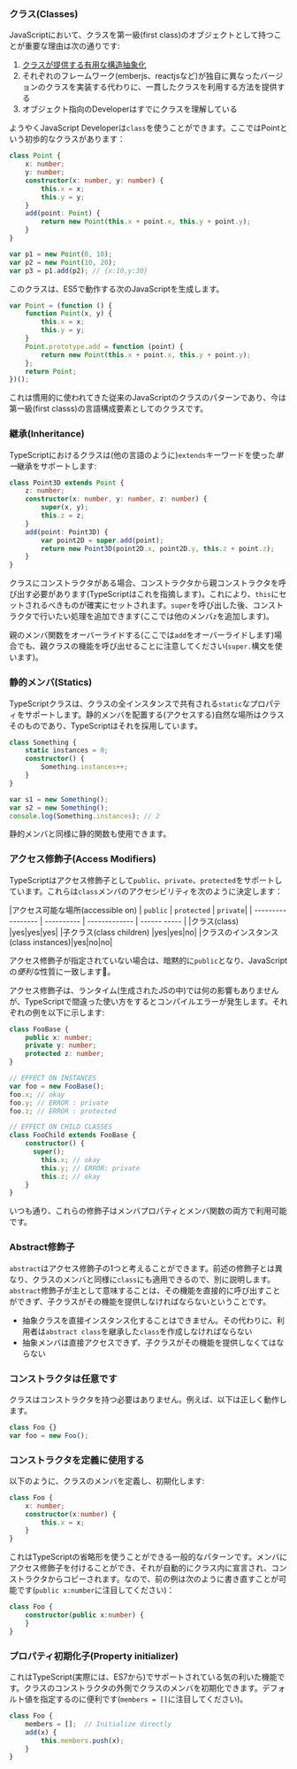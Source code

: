 ### クラス(Classes)
JavaScriptにおいて、クラスを第一級(first class)のオブジェクトとして持つことが重要な理由は次の通りです:

1. [クラスが提供する有用な構造抽象化](./tips/classesAreUseful.md)
1. それぞれのフレームワーク(emberjs、reactjsなど)が独自に異なったバージョンのクラスを実装する代わりに、一貫したクラスを利用する方法を提供する
1. オブジェクト指向のDeveloperはすでにクラスを理解している

ようやくJavaScript Developerは`class`を使うことができます。ここではPointという初歩的なクラスがあります：
```ts
class Point {
    x: number;
    y: number;
    constructor(x: number, y: number) {
        this.x = x;
        this.y = y;
    }
    add(point: Point) {
        return new Point(this.x + point.x, this.y + point.y);
    }
}

var p1 = new Point(0, 10);
var p2 = new Point(10, 20);
var p3 = p1.add(p2); // {x:10,y:30}
```
このクラスは、ES5で動作する次のJavaScriptを生成します。
```ts
var Point = (function () {
    function Point(x, y) {
        this.x = x;
        this.y = y;
    }
    Point.prototype.add = function (point) {
        return new Point(this.x + point.x, this.y + point.y);
    };
    return Point;
})();
```
これは慣用的に使われてきた従来のJavaScriptのクラスのパターンであり、今は第一級(first classs)の言語構成要素としてのクラスです。

### 継承(Inheritance)
TypeScriptにおけるクラスは(他の言語のように)`extends`キーワードを使った*単一*継承をサポートします:

```ts
class Point3D extends Point {
    z: number;
    constructor(x: number, y: number, z: number) {
        super(x, y);
        this.z = z;
    }
    add(point: Point3D) {
        var point2D = super.add(point);
        return new Point3D(point2D.x, point2D.y, this.z + point.z);
    }
}
```
クラスにコンストラクタがある場合、コンストラクタから親コンストラクタを呼び出す必要があります(TypeScriptはこれを指摘します)。これにより、`this`にセットされるべきものが確実にセットされます。`super`を呼び出した後、コンストラクタで行いたい処理を追加できます(ここでは他のメンバ`z`を追加します)。

親のメンバ関数をオーバーライドする(ここでは`add`をオーバーライドします)場合でも、親クラスの機能を呼び出せることに注意してください(`super.`構文を使います)。

### 静的メンバ(Statics)
TypeScriptクラスは、クラスの全インスタンスで共有される`static`なプロパティをサポートします。静的メンバを配置する(アクセスする)自然な場所はクラスそのものであり、TypeScriptはそれを採用しています。

```ts
class Something {
    static instances = 0;
    constructor() {
        Something.instances++;
    }
}

var s1 = new Something();
var s2 = new Something();
console.log(Something.instances); // 2
```

静的メンバと同様に静的関数も使用できます。

### アクセス修飾子(Access Modifiers)
TypeScriptはアクセス修飾子として`public`、`private`、`protected`をサポートしています。これらは`class`メンバのアクセシビリティを次のように決定します：

|アクセス可能な場所(accessible on) | `public` | `protected` | `private`|
| ----------------- | ---------- | ------------- | ------ ----- |
|クラス(class)              |yes|yes|yes|
|子クラス(class children)    |yes|yes|no|
|クラスのインスタンス(class instances)|yes|no|no|

アクセス修飾子が指定されていない場合は、暗黙的に`public`となり、JavaScriptの*便利な*性質に一致します🌹。

アクセス修飾子は、ランタイム(生成されたJSの中)では何の影響もありませんが、TypeScriptで間違った使い方をするとコンパイルエラーが発生します。それぞれの例を以下に示します:

```ts
class FooBase {
    public x: number;
    private y: number;
    protected z: number;
}

// EFFECT ON INSTANCES
var foo = new FooBase();
foo.x; // okay
foo.y; // ERROR : private
foo.z; // ERROR : protected

// EFFECT ON CHILD CLASSES
class FooChild extends FooBase {
    constructor() {
      super();
        this.x; // okay
        this.y; // ERROR: private
        this.z; // okay
    }
}
```

いつも通り、これらの修飾子はメンバプロパティとメンバ関数の両方で利用可能です。

### Abstract修飾子
`abstract`はアクセス修飾子の1つと考えることができます。前述の修飾子とは異なり、クラスのメンバと同様に`class`にも適用できるので、別に説明します。`abstract`修飾子が主として意味することは、その機能を直接的に呼び出すことができず、子クラスがその機能を提供しなければならないということです。

* 抽象クラスを直接インスタンス化することはできません。その代わりに、利用者は`abstract class`を継承した`class`を作成しなければならない
* 抽象メンバは直接アクセスできず、子クラスがその機能を提供しなくてはならない

### コンストラクタは任意です

クラスはコンストラクタを持つ必要はありません。例えば、以下は正しく動作します。

```ts
class Foo {}
var foo = new Foo();
```

### コンストラクタを定義に使用する

以下のように、クラスのメンバを定義し、初期化します:

```ts
class Foo {
    x: number;
    constructor(x:number) {
        this.x = x;
    }
}
```
これはTypeScriptの省略形を使うことができる一般的なパターンです。メンバにアクセス修飾子を付けることができ、それが自動的にクラス内に宣言され、コンストラクタからコピーされます。なので、前の例は次のように書き直すことが可能です(`public x:number`に注目してください)：

```ts
class Foo {
    constructor(public x:number) {
    }
}
```

### プロパティ初期化子(Property initializer)
これはTypeScript(実際には、ES7から)でサポートされている気の利いた機能です。クラスのコンストラクタの外側でクラスのメンバを初期化できます。デフォルト値を指定するのに便利です(`members = []`に注目してください)。

```ts
class Foo {
    members = [];  // Initialize directly
    add(x) {
        this.members.push(x);
    }
}
```
